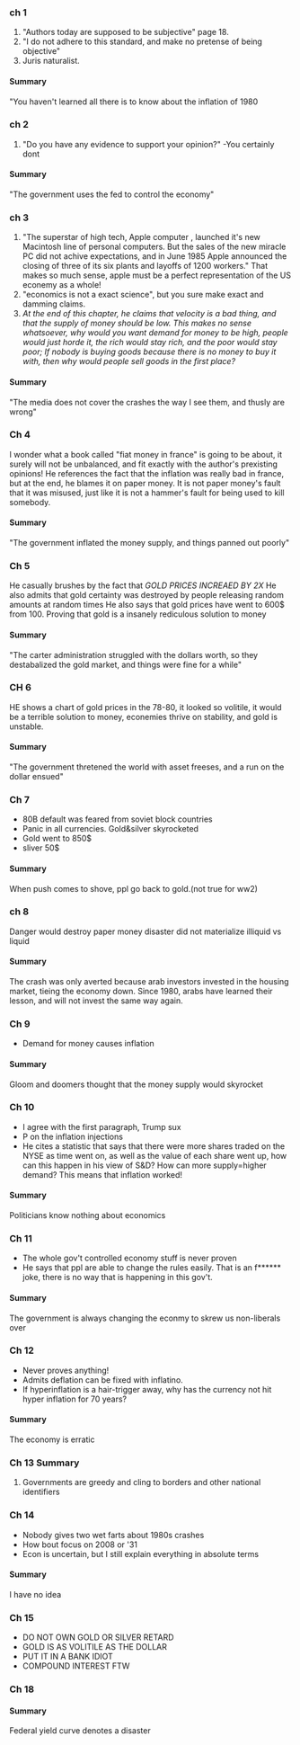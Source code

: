 ### ch 1

1. "Authors today are supposed to be subjective" page 18.
2. "I do not adhere to this standard, and make no pretense of being objective"
3. Juris naturalist.

#### Summary 

"You haven't learned all there is to know about the inflation of 1980

### ch 2

  1. "Do you have any evidence to support your opinion?" -You certainly dont

#### Summary 

"The government uses the fed to control the economy"

### ch 3

1. "The superstar of high tech, Apple computer , launched it's new Macintosh line of personal computers. But the sales of the new miracle PC did not achive expectations, and in June 1985 Apple announced the closing of three of its six plants and layoffs of 1200 workers." <sarcasm>That makes so much sense, apple must be a perfect representation of the US econemy as a whole!</sarcasm>
1. "economics is not a exact science", but you sure make exact and damming claims. 
1. *At the end of this chapter, he claims that velocity is a bad thing, and that the supply of money should be low. This makes no sense whatsoever, why would you want demand for money to be high, people would just horde it, the rich would stay rich, and the poor would stay poor; If nobody is buying goods because there is no money to buy it with, then why would people sell goods in the first place?* 
#### Summary

"The media does not cover the crashes the way I see them, and thusly are wrong"

### Ch 4

I wonder what a book called "fiat money in france" is going to be about, it surely will not be unbalanced, and fit exactly with the author's prexisting opinions!
He references the fact that the inflation was really bad in france, but at the end, he blames it on paper money. It is not paper money's fault that it was misused, just like it is not a hammer's fault for being used to kill somebody.

#### Summary

"The government inflated the money supply, and things panned out poorly"

### Ch 5

He casually brushes by the fact that *GOLD PRICES INCREAED BY 2X* 
He also admits that gold certainty was destroyed by people releasing random amounts at random times
He also says that gold prices have went to 600$ from 100. Proving that gold is a insanely rediculous solution to money

#### Summary 

"The carter administration struggled with the dollars worth, so they destabalized the gold market, and things were fine for a while"

### CH 6

HE shows a chart of gold prices in the 78-80, it looked so volitile, it would be a terrible solution to money, econemies thrive on stability, and gold is unstable.

#### Summary 

"The government thretened the world with asset freeses, and a run on the dollar ensued"

### Ch 7
* 80B default was feared from soviet block countries
* Panic in all currencies. Gold&silver skyrocketed
* Gold went to 850$
* sliver 50$

#### Summary

When push comes to shove, ppl go back to gold.(not true for ww2)

### ch 8

Danger would destroy paper money
disaster did not materialize
illiquid vs liquid

#### Summary

The crash was only averted because arab investors invested in the housing market, tieing the economy down. Since 1980, arabs have learned their lesson, and will not invest the same way again.

### Ch 9

* Demand for money causes inflation

#### Summary

Gloom and doomers thought that the money supply would skyrocket

### Ch 10

* I agree with the first paragraph, Trump sux
* P on the inflation injections
* He cites a statistic that says that there were more shares traded on the NYSE as time went on, as well as the value of each share went up, how can this happen in his view of S&D? How can more supply=higher demand? This means that inflation worked!

#### Summary

Politicians know nothing about economics

### Ch 11

* The whole gov't controlled economy stuff is never proven
* He says that ppl are able to change the rules easily. That is an f****** joke, there is no way that is happening in this gov't. 

#### Summary

<SouthernAccent>The government is always changing the econmy to skrew us non-liberals over</SouthernAccent>

### Ch 12

* Never proves anything!
* Admits deflation can be fixed with inflatino.
* If hyperinflation is a hair-trigger away, why has the currency not hit hyper inflation for 70 years?

#### Summary

The economy is erratic

### Ch 13 Summary

1. Governments are greedy and cling to borders and other national identifiers

###  Ch 14

* Nobody gives two wet farts about 1980s crashes
* How bout focus on 2008 or '31 
* Econ is uncertain, but I still explain everything in absolute terms 

#### Summary

I have no idea

### Ch 15

* DO NOT OWN GOLD OR SILVER RETARD
* GOLD IS AS VOLITILE AS THE DOLLAR
* PUT IT IN A BANK IDIOT
* COMPOUND INTEREST FTW

### Ch 18

#### Summary

Federal yield curve denotes a disaster
